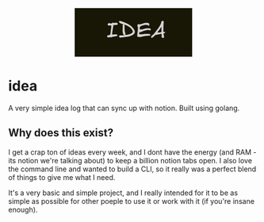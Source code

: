 <div align="center">
  <img src="assets/image.png" alt="alt text" />
</div>

# idea
A very simple idea log that can sync up with notion. Built using golang. 

## Why does this exist? 
I get a crap ton of ideas every week, and I dont have the energy (and RAM - its notion we're talking about) to keep a billion notion tabs open. I also love the command line and wanted to build a CLI, so it really was a perfect blend of things to give me what I need. 

It's a very basic and simple project, and I really intended for it to be as simple as possible for other poeple to use it or work with it (if you're insane enough). 

